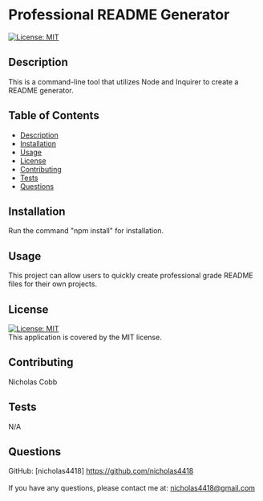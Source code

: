 # Professional README Generator
[![License: MIT](https://img.shields.io/badge/License-MIT-yellow.svg)](https://opensource.org/licenses/MIT)
## Description
This is a command-line tool that utilizes Node and Inquirer to create a README generator.
## Table of Contents
- [Description](#description)
- [Installation](#installation)
- [Usage](#usage)
- [License](#license)
- [Contributing](#contributing)
- [Tests](#tests)
- [Questions](#questions)
## Installation
Run the command "npm install" for installation.
## Usage
This project can allow users to quickly create professional grade README files for their own projects.
## License
[![License: MIT](https://img.shields.io/badge/License-MIT-yellow.svg)](https://opensource.org/licenses/MIT)
<br/>
This application is covered by the MIT license. 
## Contributing
Nicholas Cobb
## Tests
N/A
## Questions
GitHub: [nicholas4418] https://github.com/nicholas4418<br/>
<br/>
If you have any questions, please contact me at: nicholas4418@gmail.com<br/><br/>
